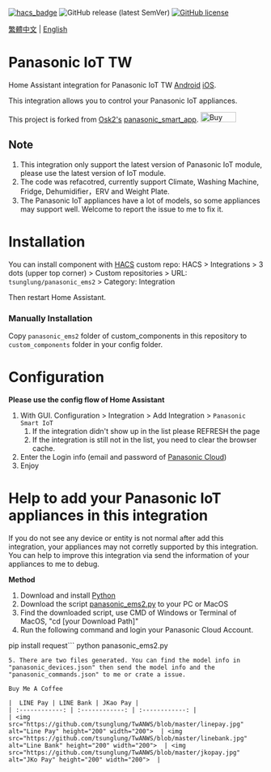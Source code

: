 [![hacs_badge](https://img.shields.io/badge/HACS-Default-orange.svg?style=for-the-badge)](https://github.com/hacs/integration)
![GitHub release (latest SemVer)](https://img.shields.io/github/v/release/tsunglung/panasonic_ems2?style=for-the-badge)
[![GitHub license](https://img.shields.io/github/license/tsunglung/panasonic_ems2?style=for-the-badge)](https://github.com/osk2/panasonic_smart_app/blob/master/LICENSE)


[繁體中文](README_zh-tw.md) | [English](README.md)

# Panasonic IoT TW

Home Assistant integration for Panasonic IoT TW [Android](https://play.google.com/store/apps/details?id=com.panasonic.smart&hl=zh_TW&gl=US&pli=1) [iOS](https://apps.apple.com/tw/app/panasonic-iot-tw/id904484053).

This integration allows you to control your Panasonic IoT appliances.

This project is forked from [Osk2's](https://github.com/osk2) [panasonic_smart_app](https://github.com/osk2/panasonic_smart_appp).
<a href="https://www.buymeacoffee.com/osk2" target="_blank"><img src="https://cdn.buymeacoffee.com/buttons/v2/default-yellow.png" alt="Buy Me A Coffee" style="height: 20px !important;width: 70px !important;" ></a>

## Note

1. This integration only support the latest version of Panasonic IoT module, please use the latest version of IoT module.
2. The code was refacotred, currently support Climate, Washing Machine, Fridge, Dehumidifier，ERV and Weight Plate.
3. The Panasonic IoT appliances have a lot of models, so some appliances may support well. Welcome to report the issue to me to fix it.

# Installation

You can install component with [HACS](https://hacs.xyz/) custom repo: HACS > Integrations > 3 dots (upper top corner) > Custom repositories > URL: `tsunglung/panasonic_ems2` > Category: Integration

Then restart Home Assistant.

### Manually Installation

Copy `panasonic_ems2` folder of custom_components in this repository to `custom_components` folder in your config folder.

# Configuration

**Please use the config flow of Home Assistant**

1. With GUI. Configuration > Integration > Add Integration > `Panasonic Smart IoT`
   1. If the integration didn't show up in the list please REFRESH the page
   2. If the integration is still not in the list, you need to clear the browser cache.
2. Enter the Login info (email and password of [Panasonic Cloud](https://club.panasonic.tw/))
3. Enjoy

# Help to add your Panasonic IoT appliances in this integration

If you do not see any device or entity is not normal after add this integration, your appliances may not corretly supported by this integration.
You can help to improve this integration via send the information of your appliances to me to debug.

**Method**

1. Download and install [Python](https://www.python.org/downloads/)
2. Download the script [panasonic_ems2.py](https://github.com/tsunglung/panasonic_ems2/raw/master/scripts/panasonic_ems2.py) to your PC or MacOS
3. Find the downloaded script, use CMD of Windows or Terminal of MacOS, "cd [your Download Path]"
4. Run the following command and login your Panasonic Cloud Account.

pip install request```
python panasonic_ems2.py
```
5. There are two files generated. You can find the model info in "panasonic_devices.json" then send the model info and the "panasonic_commands.json" to me or crate a issue.

Buy Me A Coffee

|  LINE Pay | LINE Bank | JKao Pay |
| :------------: | :------------: | :------------: |
| <img src="https://github.com/tsunglung/TwANWS/blob/master/linepay.jpg" alt="Line Pay" height="200" width="200">  | <img src="https://github.com/tsunglung/TwANWS/blob/master/linebank.jpg" alt="Line Bank" height="200" width="200">  | <img src="https://github.com/tsunglung/TwANWS/blob/master/jkopay.jpg" alt="JKo Pay" height="200" width="200">  |
